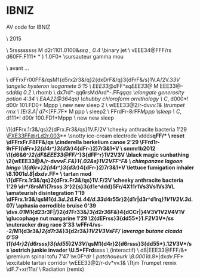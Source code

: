 # IBNIZ
AV code for IBNIZ


\ 2015

\ 5rssssssss M d2r1101.0100&*ssq , 0.4* \binary jet
\ vEEE34@FFF/rs d60FF.F111* * ) 1.0F0* \sursauteur gamma mou

\ avant ...

\ dFFrxFr00FF&/qsM1{d5rx2r3&/q}2{dxDrF&/q}3{dFrF&/s}1V.A/2V.3*3V \angelic hysteron isogamete 5'15 
\ EEE33@d*FF^*sqEEE33@* M EEE33@-sd*d*d*q 0.2* \ rhomb
\ dx7rd*-qq6rsMdArd*-.FF*qqqs \elongate generosity potion 4:34
\ EAA22@*364*qs) \chubby chloroform ornithology 
\ C*, d000*! d00r 101.FD0+ Mppp \ new new sleep 2
\ wEEE33@2/r-dv*vv.1& \trumpet rmx
\ [Er3.A| d7*<]FF.7F* M ppp \ sleep2
\ FFrdFr-8rFF*Mppp   \sleep
\ C*, d111*! d00r 100.FD1+Mppp \ new new sleep

\1{dFFrx.1r3&/qs}2{dFrx.Fr3&/qs}1V.F/2V \cheeky anthracite bacteria 1'29 
\FXE33FF@rLd2r.003** \snotty ice-cream electrode
\ddds**qFF/* \ reset
\dFFrxFr.F8FF&/qs \cinderella berkelium canoe 2'29 
\FFrd1r-9rFF*1{dFr+}2{d4r^}3{d3r*}4{dFr-}2)7r3&1+V \ smmrlb2012
\1{d6&6^*}2{dF&EEE33@FF/^*}3{dFF^r}1V2V3V \black magic sunbathing   
\2{wEEE33@A/r-dv*vvF.F&}1{.02&s}1V2VFF^F& \ chimpanzee lagoon bingo
\1{d6r+}2{d4r^}3{d3r*}4{dFr-}2)7r3&1+V \lettuce fumigation inhaler
\8.1001*d.8*|dx*dv*.FF* \ tartan mod
\1{dFFrx.1r3&/qs}2{dFrx.Fr3&/qs}1V.F/2V \cheeky anthracite bacteria 1'29 
\dr*/8rsM1{7rsss.3^}2{s}3{d1e^ddd}5Fr/4X11r1Vs3Vs1Vs3VL \amateurish disintegration 1'19
\dFFrx.1r3&/qsM1{d.3*d.2*d.F*d.44/d.33*d4r55r}2{d1r|d3r^d1r*q}1V1V2V.3*d.07/ \aphasia corrodible bruise 0'39 
\d*vs.01*M1{d23r3F|/}2{d7Fr33&*}3{d2r36F&*}4{dCCr|}4V3V1V2V4V1V \glucophage nut margarine 1'29
\2{dEFrss}3{dd55*}1.F*2V*3V*/ss \nutcracker drag race 3'33
\vFFr4/vs--2/M1{d3r3&*}2{d7r3&*}3{d2r3&*}1V2V3VsFF/ \average butane cicada 0'59 
\1{d4r}2{d6rsss}3{dd55*}2V*3V*/qsM1{d4r}2{d6rsss}3{dd55*}.1*2V*3V*/ss \ostrich junkie invader
\U.5*FFrd**ssss \ (interactif) 
\ d8|EEE33@FFF/&* \premium spinal tofu 7'47 
\w.0F^*dr \ patchoueurk
\8.0001*d.8*|dx*dv*.FF* \excitable tartan corridor
\wEEE33@2/r-dv*vv.1& \Ttjm Trumpet remix
\dF.7+xr/11a/ \ Radiation (remix)
